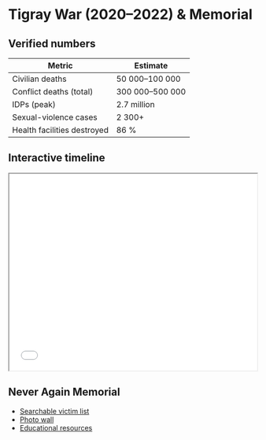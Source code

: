 # Tigray War (2020–2022) & Memorial

## Verified numbers

| Metric | Estimate |
|---|---|
| Civilian deaths | 50 000–100 000 |
| Conflict deaths (total) | 300 000–500 000 |
| IDPs (peak) | 2.7 million |
| Sexual-violence cases | 2 300+ |
| Health facilities destroyed | 86 % |

## Interactive timeline

<iframe src="/assets/charts/war_timeline.html" width="100%" height="400"></iframe>

## Never Again Memorial

- [Searchable victim list](/memorial/)
- [Photo wall](/memorial/gallery)
- [Educational resources](/memorial/learn)
